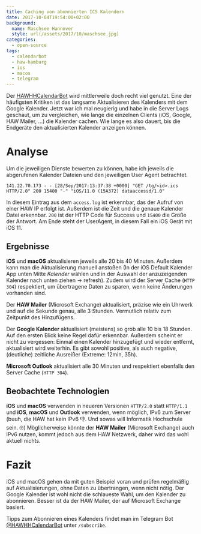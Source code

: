 ```yaml
---
title: Caching von abonnierten ICS Kalendern
date: 2017-10-04T19:54:00+02:00
background:
  name: Maschsee Hannover
  style: url(/assets/2017/10/maschsee.jpg)
categories:
  - open-source
tags:
  - calendarbot
  - haw-hamburg
  - ios
  - macos
  - telegram
---
```

Der [HAWHHCalendarBot](https://calendarbot.hawhh.de) wird mittlerweile doch recht viel genutzt.
Eine der häufigsten Kritiken ist das langsame Aktualisieren des Kalenders mit dem Google Kalender.
Jetzt war ich mal neugierig und habe in die Server Logs geschaut, um zu vergleichen, wie lange die einzelnen Clients (iOS, Google, HAW Mailer, …) die Kalender cachen.
Wie lange es also dauert, bis die Endgeräte den aktualisierten Kalender anzeigen können.
<!--more-->

# Analyse

Um die jeweiligen Dienste bewerten zu können, habe ich jeweils die abgerufenen Kalender Dateien und den jeweiligen User Agent betrachtet.

```
141.22.70.173 - - [28/Sep/2017:13:37:38 +0000] "GET /tg/<id>.ics HTTP/2.0" 200 15400 "-" "iOS/11.0 (15A372) dataaccessd/1.0"
```
In diesem Eintrag aus dem `access.log` ist erkennbar, das der Aufruf von einer HAW IP erfolgt ist.
Außerdem ist die Zeit und die genaue Kalender Datei erkennbar.
`200` ist der HTTP Code für Success und `15400` die Größe der Antwort.
Am Ende steht der UserAgent, in diesem Fall ein iOS Gerät mit iOS 11.

## Ergebnisse

**iOS** und **macOS** aktualisieren jeweils alle 20 bis 40 Minuten.
Außerdem kann man die Aktualisierung manuell anstoßen (In der iOS Default Kalender App unten Mitte _Kalender_ wählen und in der Auswahl der anzuzeigenden Kalender nach unten ziehen → refresh).
Zudem wird der Server Cache (`HTTP 304`) respektiert, um übertragene Daten zu sparen, wenn keine Änderungen vorhanden sind.

Der **HAW Mailer** (Microsoft Exchange) aktualisiert, präzise wie ein Uhrwerk und auf die Sekunde genau, alle 3 Stunden.
Vermutlich relativ zum Zeitpunkt des Hinzufügens.

Der **Google Kalender** aktualisiert (meistens) so grob alle 10 bis 18 Stunden.
Auf den ersten Blick keine Regel dafür erkennbar.
Außerdem scheint er nicht zu vergessen: Einmal einen Kalender hinzugefügt und wieder entfernt, aktualisiert wird weiterhin.
Es gibt sowohl positive, als auch negative, (deutliche) zeitliche Ausreißer (Extreme: 12min, 35h).

**Microsoft Outlook** aktualisiert alle 30 Minuten und respektiert ebenfalls den Server Cache (`HTTP 304`).

## Beobachtete Technologien

**iOS** und **macOS** verwenden in neueren Versionen `HTTP/2.0` statt `HTTP/1.1` und **iOS**, **macOS** und **Outlook** verwenden, wenn möglich, IPv6 zum Server (buuh, die HAW hat kein IPv6 👎. Und sowas will Informatik Hochschule sein. 🙄)
Möglicherweise könnte der **HAW Mailer** (Microsoft Exchange) auch IPv6 nutzen, kommt jedoch aus dem HAW Netzwerk, daher wird das wohl aktuell nichts.

# Fazit

iOS und macOS gehen da mit guten Beispiel voran und prüfen regelmäßig auf Aktualisierungen, ohne Daten zu übertrangen, wenn nicht nötig.
Der Google Kalender ist wohl nicht die schlaueste Wahl, um den Kalender zu abonnieren.
Besser ist da der HAW Mailer, der auf Microsoft Exchange basiert.

Tipps zum Abonnieren eines Kalenders findet man im Telegram Bot [@HAWHHCalendarBot](https://t.me/HAWHHCalendarBot) unter `/subscribe`.
